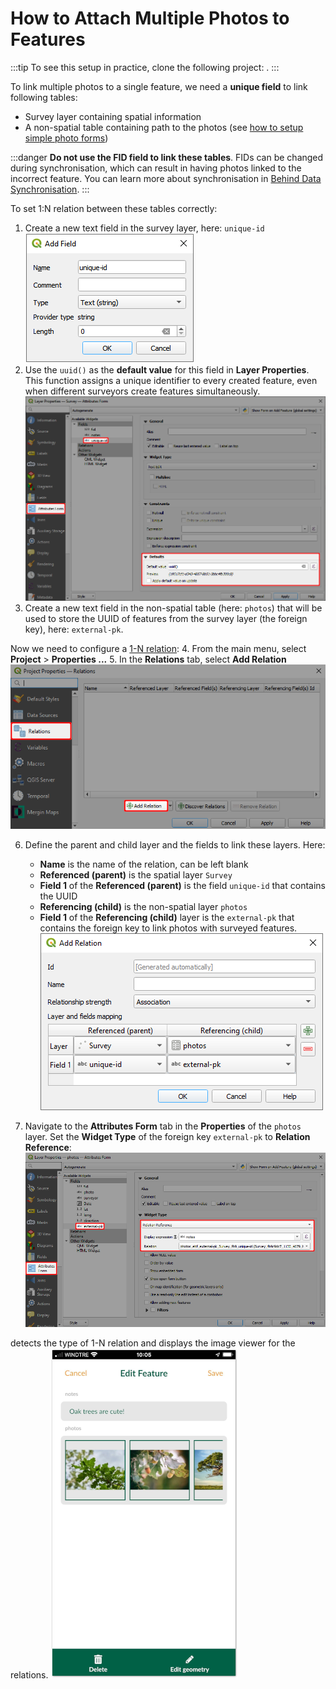 # How to Attach Multiple Photos to Features

:::tip
To see this setup in practice, clone the following project: <MerginMapsProject id="documentation/forms_multiple_photos" />.
:::

To link multiple photos to a single feature, we need a **unique field** to link following tables:
- Survey layer containing spatial information
- A non-spatial table containing path to the photos (see [how to setup simple photo forms](../settingup_forms_photo.md))

:::danger
**Do not use the FID field to link these tables**. FIDs can be changed during synchronisation, which can result in having photos linked to the incorrect feature. You can learn more about synchronisation in [Behind Data Synchronisation](../../manage/synchronisation/#synchronisation). 
:::

To set 1:N relation between these tables correctly:
1. Create a new text field in the survey layer, here: `unique-id`
   ![uuid](./uuid-field.png)
2. Use the `uuid()` as the **default value** for this field in **Layer Properties**. This function assigns a unique identifier to every created feature, even when different surveyors create features simultaneously.
   ![uuid](./uuid-default.png)
3. Create a new text field in the non-spatial table (here: `photos`) that will be used to store the UUID of features from the survey layer (the foreign key), here: `external-pk`.

Now we need to configure a [1-N relation](../one-to-n-relations/):
4. From the main menu, select **Project** > **Properties ...**
5. In the **Relations** tab, select **Add Relation**
   ![relations](./qgis_relation_tab.png)

6. Define the parent and child layer and the fields to link these layers. Here:
   - **Name** is the name of the relation, can be left blank
   - **Referenced (parent)** is the spatial layer `Survey`
   - **Field 1** of the **Referenced (parent)** is the field `unique-id` that contains the UUID 
   - **Referencing (child)** is the non-spatial layer `photos`
   - **Field 1** of the **Referencing (child)** layer is the `external-pk` that contains the foreign key to link photos with surveyed features.
   ![photos relation](./qgis_relation_photos.png)

7. Navigate to the **Attributes Form** tab in the **Properties** of the `photos` layer. Set the **Widget Type** of the foreign key `external-pk` to **Relation Reference**:
   ![form](./qgis_relation_form.png)

<MobileAppName /> detects the type of 1-N relation and displays the image viewer for the relations. 
![Many photos to a single feature](./input_forms_many-photos.png)
